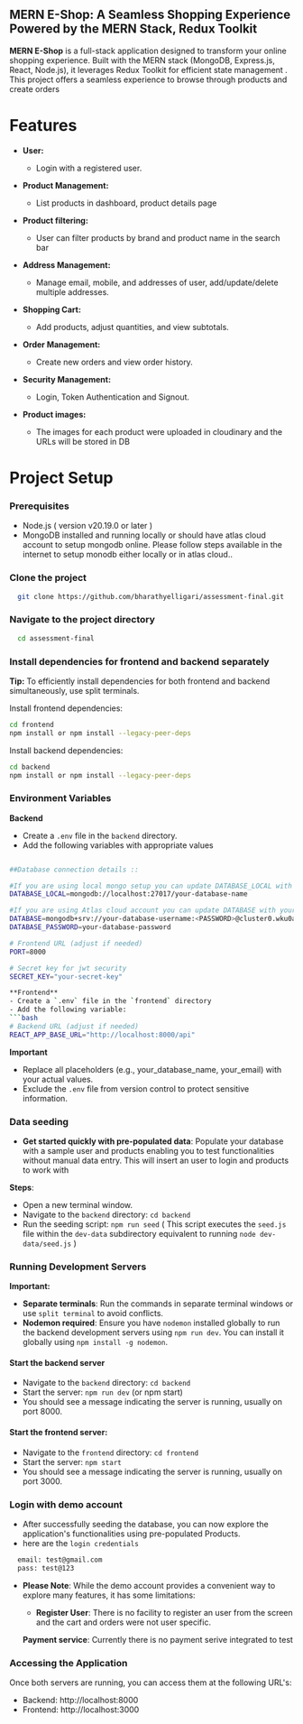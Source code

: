 ## MERN E-Shop: A Seamless Shopping Experience Powered by the MERN Stack, Redux Toolkit

**MERN E-Shop** is a full-stack application designed to transform your online shopping experience. Built with the MERN stack (MongoDB, Express.js, React, Node.js), it leverages Redux Toolkit for efficient state management . This project offers a seamless experience to browse through products and create orders

# **Features**

- **User:**
  - Login with a registered user.

- **Product Management:**  
  - List products in dashboard, product details page

- **Product filtering:**  
  - User can filter products by brand and product name in the search bar
  
- **Address Management:**
  - Manage email, mobile, and addresses of user, add/update/delete multiple addresses.
  
- **Shopping Cart:**
  - Add products, adjust quantities, and view subtotals.

- **Order Management:**
  - Create new orders and view order history.

- **Security Management:**
  - Login, Token Authentication and Signout.

- **Product images:**
  - The images for each product were uploaded in cloudinary and the URLs will be stored in DB


# **Project Setup**

### Prerequisites
- Node.js ( version v20.19.0 or later )
- MongoDB installed and running locally or should have atlas cloud account to setup mongodb online.
  Please follow steps available in the internet to setup monodb either locally or in atlas cloud..

### Clone the project

```bash
  git clone https://github.com/bharathyelligari/assessment-final.git
```

### Navigate to the project directory

```bash
  cd assessment-final
```

### Install dependencies for frontend and backend separately
**Tip:** To efficiently install dependencies for both frontend and backend simultaneously, use split terminals.

Install frontend dependencies:
```bash
cd frontend
npm install or npm install --legacy-peer-deps 
```

Install backend dependencies:
```bash
cd backend
npm install or npm install --legacy-peer-deps
```

### Environment Variables

**Backend**
- Create a `.env` file in the `backend` directory.
- Add the following variables with appropriate values
```bash

##Database connection details ::

#If you are using local mongo setup you can update DATABASE_LOCAL with your connection string
DATABASE_LOCAL=mongodb://localhost:27017/your-database-name

#If you are using Atlas cloud account you can update DATABASE with your connection string and update the details of Database name, username and password
DATABASE=mongodb+srv://your-database-username:<PASSWORD>@cluster0.wku0a.mongodb.net/your-database-name
DATABASE_PASSWORD=your-database-password

# Frontend URL (adjust if needed)
PORT=8000

# Secret key for jwt security
SECRET_KEY="your-secret-key"

**Frontend**
- Create a `.env` file in the `frontend` directory
- Add the following variable:
```bash
# Backend URL (adjust if needed)
REACT_APP_BASE_URL="http://localhost:8000/api" 
```

**Important**
- Replace all placeholders (e.g., your_database_name, your_email) with your actual values.
- Exclude the `.env` file from version control to protect sensitive information.

### Data seeding
- **Get started quickly with pre-populated data**: Populate your database with a sample user and products enabling you to test functionalities without manual data entry.
This will insert an user to login and products to work with 

**Steps**:
- Open a new terminal window.
- Navigate to the `backend` directory: `cd backend`
- Run the seeding script: `npm run seed` ( This script executes the `seed.js` file within the `dev-data` subdirectory equivalent to running `node dev-data/seed.js` )
### Running Development Servers

**Important:**

- **Separate terminals**: Run the commands in separate terminal windows or use `split terminal` to avoid conflicts.
- **Nodemon required**: Ensure you have `nodemon` installed globally to run the backend development servers using `npm run dev`. You can install it globally using `npm install -g nodemon`.

#### Start the backend server
- Navigate to the `backend` directory: `cd backend`
- Start the server: `npm run dev` (or npm start)
- You should see a message indicating the server is running, usually on port 8000.
     
#### Start the frontend server:
- Navigate to the `frontend` directory: `cd frontend`
- Start the server: `npm start`
- You should see a message indicating the server is running, usually on port 3000.

### Login with demo account 
- After successfully seeding the database, you can now explore the application's functionalities using pre-populated Products.
- here are the `login credentials`
```bash
  email: test@gmail.com
  pass: test@123
```

- **Please Note**: While the demo account provides a convenient way to explore many features, it has some limitations:
    - **Register User**: There is no facility to register an user from the screen and the cart and orders were not user specific.

    **Payment service**: Currently there is no payment serive integrated to test
    
### Accessing the Application
Once both servers are running, you can access them at the following URL's:
- Backend: http://localhost:8000
- Frontend: http://localhost:3000


